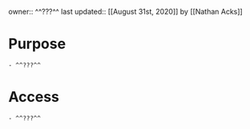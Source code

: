 owner:: ^^???^^
last updated:: [[August 31st, 2020]] by [[Nathan Acks]]
# Purpose
    - ^^???^^
# Access
    - ^^???^^
